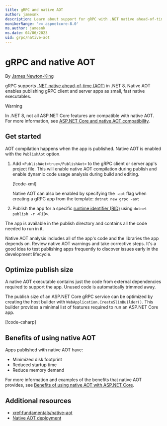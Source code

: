 ```yaml
---
title: gRPC and native AOT
author: jamesnk
description: Learn about support for gRPC with .NET native ahead-of-time (AOT).
monikerRange: '>= aspnetcore-8.0'
ms.author: jamesnk
ms.date: 04/06/2023
uid: grpc/native-aot
---
```

# gRPC and native AOT

By [James Newton-King](https://twitter.com/jamesnk)

gRPC supports [.NET native ahead-of-time (AOT)](/dotnet/core/deploying/native-aot/) in .NET 8. Native AOT enables publishing gRPC client and server apps as small, fast native executables.

> [!WARNING]
> In .NET 8, not all ASP.NET Core features are compatible with native AOT. For more information, see [ASP.NET Core and native AOT compatibility](xref:fundamentals/native-aot#aspnet-core-and-native-aot-compatibility).

## Get started

AOT compilation happens when the app is published. Native AOT is enabled with the `PublishAot` option.

1. Add `<PublishAot>true</PublishAot>` to the gRPC client or server app's project file. This will enable native AOT compilation during publish and enable dynamic code usage analysis during build and editing.

    [!code-xml[](~/grpc/native-aot/Server.csproj?highlight=5)]

    Native AOT can also be enabled by specifying the `-aot` flag when creating a gRPC app from the template: `dotnet new grpc -aot`

2. Publish the app for a specific [runtime identifier (RID)](/dotnet/core/rid-catalog) using `dotnet publish -r <RID>`.

The app is available in the publish directory and contains all the code needed to run in it.

Native AOT analysis includes all of the app's code and the libraries the app depends on. Review native AOT warnings and take corrective steps. It's a good idea to test publishing apps frequently to discover issues early in the development lifecycle.

## Optimize publish size

A native AOT executable contains just the code from external dependencies required to support the app. Unused code is automatically trimmed away.

The publish size of an ASP.NET Core gRPC service can be optimized by creating the host builder with `WebApplication.CreateSlimBuilder()`. This builder provides a minimal list of features required to run an ASP.NET Core app.

[!code-csharp[](~/grpc/native-aot/Program.cs?highlight=1)]

## Benefits of using native AOT

Apps published with native AOT have:

* Minimized disk footprint
* Reduced startup time
* Reduce memory demand

For more information and examples of the benefits that native AOT provides, see [Benefits of using native AOT with ASP.NET Core](xref:fundamentals/native-aot#benefits-of-using-native-aot-with-aspnet-core).

## Additional resources

* <xref:fundamentals/native-aot>
* [Native AOT deployment](/dotnet/core/deploying/native-aot/)

